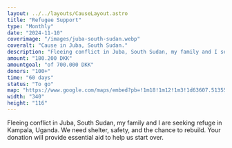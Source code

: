 ```yaml
---
layout: ../../layouts/CauseLayout.astro
title: "Refugee Support"
type: "Monthly"
date: "2024-11-10"
coverimage: "/images/juba-south-sudan.webp"
coveralt: "Cause in Juba, South Sudan."
description: "Fleeing conflict in Juba, South Sudan, my family and I seek refuge in a safer place."
amount: "180.200 DKK"
amountgoal: "of 700.000 DKK"
donors: "100+"
time: "60 days"
status: "To go"
map: "https://www.google.com/maps/embed?pb=!1m18!1m12!1m3!1d63607.513557773316!2d31.535989438976706!3d4.860690149376981!2m3!1f0!2f0!3f0!3m2!1i1024!2i768!4f13.1!3m3!1m2!1s0x1712804abcf3b5f9%3A0xd89839286346c433!2sJuba%2C%20Sydsudan!5e0!3m2!1sda!2sdk!4v1734000073794!5m2!1sda!2sdk"
width: "340"
height: "116"
---
```

<!-- Definerer metadata ovenfor med Frontmatter til dynamisk integrering i 'CauseLayout.astro'. Teksten nedenfor er brødteksten. -->

Fleeing conflict in Juba, South Sudan, my family and I are seeking refuge in Kampala, Uganda. We need shelter, safety, and the chance to rebuild. Your donation will provide essential aid to help us start over.